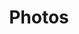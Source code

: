 ---
title: Photos
photos:
  - src: img/gallery-therese-electrique-1.jpg
  - src: img/gallery-therese-electrique-2.jpg
  - src: img/gallery-therese-electrique-3.jpg
  - src: img/gallery-therese-electrique-4.jpg
  - src: img/gallery-therese-electrique-5.jpg
  - src: img/gallery-therese-electrique-6.jpg
  - src: img/gallery-therese-electrique-7.jpg
---